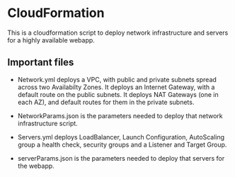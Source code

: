 # CloudFormation

This is a cloudformation script to deploy network infrastructure and servers for a highly available webapp.


## Important files
- Network.yml deploys a VPC, with public and private subnets spread across two Availabilty Zones. It deploys an Internet Gateway, with a default route on the public subnets. It deploys NAT Gateways (one in each AZ), and default routes for them in the private subnets.
- NetworkParams.json is the parameters needed to deploy that network infrastructure script.

- Servers.yml deploys LoadBalancer, Launch Configuration, AutoScaling group a health check, security groups and a Listener and Target Group.
- serverParams.json is the parameters needed to deploy that servers for the webapp.
